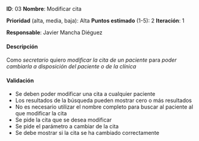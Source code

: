 **ID**: 03
**Nombre**: Modificar cita

**Prioridad** (alta, media, baja): Alta
**Puntos estimado** (1-5): 2
**Iteración**: 1

**Responsable**: Javier Mancha Diéguez

#### Descripción

Como *secretario* quiero *modificar la cita de un paciente* para *poder cambiarla a disposición del paciente o de la clínica*

#### Validación

* Se deben poder modificar una cita a cualquier paciente
* Los resultados de la búsqueda pueden mostrar cero o más resultados
* No es necesario utilizar el nombre completo para buscar al paciente al que modificar la cita
* Se pide la cita que se desea modificar
* Se pide el parámetro a cambiar de la cita
* Se debe mostrar si la cita se ha cambiado correctamente
